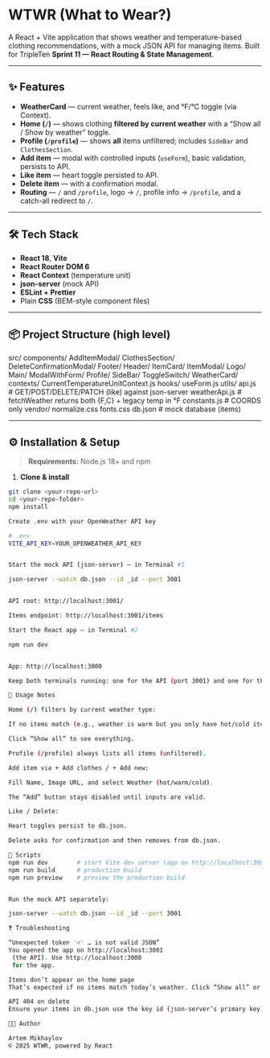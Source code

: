 # WTWR (What to Wear?)

A React + Vite application that shows weather and temperature-based clothing recommendations, with a mock JSON API for managing items. Built for TripleTen **Sprint 11 — React Routing & State Management**.

---

## ✨ Features

- **WeatherCard** — current weather, feels like, and °F/°C toggle (via Context).
- **Home (`/`)** — shows clothing **filtered by current weather** with a “Show all / Show by weather” toggle.
- **Profile (`/profile`)** — shows **all** items unfiltered; includes `SideBar` and `ClothesSection`.
- **Add item** — modal with controlled inputs (`useForm`), basic validation, persists to API.
- **Like item** — heart toggle persisted to API.
- **Delete item** — with a confirmation modal.
- **Routing** — `/` and `/profile`, logo → `/`, profile info → `/profile`, and a catch-all redirect to `/`.

---

## 🛠 Tech Stack

- **React 18**, **Vite**
- **React Router DOM 6**
- **React Context** (temperature unit)
- **json-server** (mock API)
- **ESLint + Prettier**
- Plain **CSS** (BEM-style component files)

---

## 📦 Project Structure (high level)

src/
components/
AddItemModal/
ClothesSection/
DeleteConfirmationModal/
Footer/
Header/
ItemCard/
ItemModal/
Logo/
Main/
ModalWithForm/
Profile/
SideBar/
ToggleSwitch/
WeatherCard/
contexts/
CurrentTemperatureUnitContext.js
hooks/
useForm.js
utils/
api.js # GET/POST/DELETE/PATCH (like) against json-server
weatherApi.js # fetchWeather returns both {F,C} + legacy temp in °F
constants.js # COORDS only
vendor/
normalize.css
fonts.css
db.json # mock database (items)


---

## ⚙️ Installation & Setup

> **Requirements:** Node.js 18+ and npm

1) **Clone & install**
```bash
git clone <your-repo-url>
cd <your-repo-folder>
npm install

Create .env with your OpenWeather API key

# .env
VITE_API_KEY=YOUR_OPENWEATHER_API_KEY


Start the mock API (json-server) — in Terminal #1

json-server --watch db.json --id _id --port 3001


API root: http://localhost:3001/

Items endpoint: http://localhost:3001/items

Start the React app — in Terminal #2

npm run dev


App: http://localhost:3000

Keep both terminals running: one for the API (port 3001) and one for the app (port 3000).

🧪 Usage Notes

Home (/) filters by current weather type:

If no items match (e.g., weather is warm but you only have hot/cold items), you’ll see “No items for this weather.”

Click “Show all” to see everything.

Profile (/profile) always lists all items (unfiltered).

Add item via + Add clothes / + Add new:

Fill Name, Image URL, and select Weather (hot/warm/cold).

The “Add” button stays disabled until inputs are valid.

Like / Delete:

Heart toggles persist to db.json.

Delete asks for confirmation and then removes from db.json.

🔧 Scripts
npm run dev        # start Vite dev server (app on http://localhost:3000)
npm run build      # production build
npm run preview    # preview the production build


Run the mock API separately:

json-server --watch db.json --id _id --port 3001

❓ Troubleshooting

“Unexpected token '<' … is not valid JSON”
You opened the app on http://localhost:3001
 (the API). Use http://localhost:3000
 for the app.

Items don’t appear on the home page
That’s expected if no items match today’s weather. Click “Show all” or add a matching item (e.g., “warm”).

API 404 on delete
Ensure your items in db.json use the key id (json-server’s primary key). The app normalizes to _id internally.

🧑‍💻 Author

Artem Mikhaylov
© 2025 WTWR, powered by React
